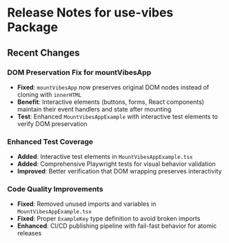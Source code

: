 # Release Notes for use-vibes Package

## Recent Changes

### DOM Preservation Fix for mountVibesApp
- **Fixed**: `mountVibesApp` now preserves original DOM nodes instead of cloning with `innerHTML`
- **Benefit**: Interactive elements (buttons, forms, React components) maintain their event handlers and state after mounting
- **Test**: Enhanced `MountVibesAppExample` with interactive test elements to verify DOM preservation

### Enhanced Test Coverage
- **Added**: Interactive test elements in `MountVibesAppExample.tsx`
- **Added**: Comprehensive Playwright tests for visual behavior validation
- **Improved**: Better verification that DOM wrapping preserves interactivity

### Code Quality Improvements
- **Fixed**: Removed unused imports and variables in `MountVibesAppExample.tsx`
- **Fixed**: Proper `ExampleKey` type definition to avoid broken imports
- **Enhanced**: CI/CD publishing pipeline with fail-fast behavior for atomic releases